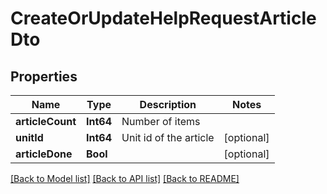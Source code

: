 # CreateOrUpdateHelpRequestArticleDto

## Properties
Name | Type | Description | Notes
------------ | ------------- | ------------- | -------------
**articleCount** | **Int64** | Number of items | 
**unitId** | **Int64** | Unit id of the article | [optional] 
**articleDone** | **Bool** |  | [optional] 

[[Back to Model list]](../README.md#documentation-for-models) [[Back to API list]](../README.md#documentation-for-api-endpoints) [[Back to README]](../README.md)


